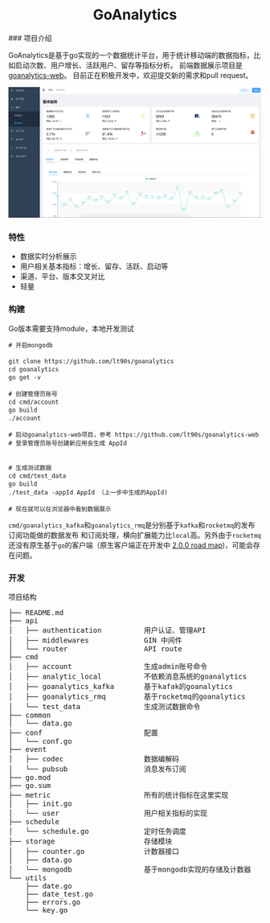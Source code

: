 <h1 align="center"> GoAnalytics </h1>

### 项目介绍

GoAnalytics是基于go实现的一个数据统计平台，用于统计移动端的数据指标，比如启动次数、用户增长、活跃用户、留存等指标分析。
前端数据展示项目是 [goanalytics-web](https://github.com/lt90s/goanalytics-web)。
目前正在积极开发中，欢迎提交新的需求和pull request。

![img](.github/image/summary.png)

### 特性

* 数据实时分析展示
* 用户相关基本指标：增长、留存、活跃、启动等
* 渠道、平台、版本交叉对比
* 轻量

### 构建

Go版本需要支持module，本地开发测试
```
# 开启mongodb

git clone https://github.com/lt90s/goanalytics
cd goanalytics
go get -v

# 创建管理员账号
cd cmd/account
go build
./account

# 启动goanalytics-web项目，参考 https://github.com/lt90s/goanalytics-web
# 登录管理员账号创建新应用会生成 AppId


# 生成测试数据
cd cmd/test_data
go build
./test_data -appId AppId （上一步中生成的AppId)

# 现在就可以在浏览器中看到数据展示
```

`cmd/goanalytics_kafka`和`goanalytics_rmq`是分别基于`kafka`和`rocketmq`的发布订阅功能做的数据发布
和订阅处理，横向扩展能力比`local`高。另外由于`rocketmq`还没有原生基于`go`的客户端（原生客户端正在开发中
[2.0.0 road map](https://github.com/apache/rocketmq-client-go/issues/57))，可能会存在问题。


### 开发

项目结构

<pre>
├── README.md
├── api
│   ├── authentication          用户认证、管理API
│   ├── middlewares             GIN 中间件
│   └── router                  API route
├── cmd
│   ├── account                 生成admin账号命令
│   ├── analytic_local          不依赖消息系统的goanalytics
│   ├── goanalytics_kafka       基于kafak的goanalytics
│   ├── goanalytics_rmq         基于rocketmq的goanalytics
│   └── test_data               生成测试数据命令
├── common
│   └── data.go
├── conf                        配置
│   └── conf.go
├── event
│   ├── codec                   数据编解码
│   └── pubsub                  消息发布订阅
├── go.mod
├── go.sum
├── metric                      所有的统计指标在这里实现
│   ├── init.go
│   └── user                    用户相关指标的实现
├── schedule
│   └── schedule.go             定时任务调度
├── storage                     存储模块
│   ├── counter.go              计数器接口
│   ├── data.go
│   └── mongodb                 基于mongodb实现的存储及计数器
└── utils
    ├── date.go
    ├── date_test.go
    ├── errors.go
    └── key.go
</pre>